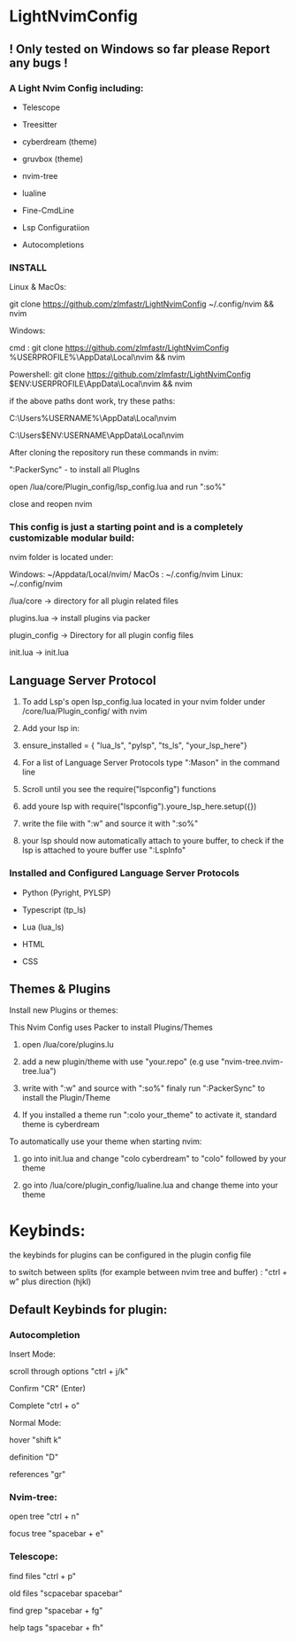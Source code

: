 # LightNvimConfig

## ! Only tested on Windows so far please Report any bugs !

### A Light Nvim Config including:

- Telescope

- Treesitter

- cyberdream (theme)

- gruvbox (theme)

- nvim-tree

- lualine

- Fine-CmdLine

- Lsp Configuratiion

- Autocompletions

### INSTALL

Linux & MacOs:

git clone https://github.com/zImfastr/LightNvimConfig ~/.config/nvim && nvim

Windows:

cmd : git clone https://github.com/zImfastr/LightNvimConfig %USERPROFILE%\AppData\Local\nvim && nvim

Powershell: git clone https://github.com/zImfastr/LightNvimConfig $ENV:USERPROFILE\AppData\Local\nvim && nvim

if the above paths dont work, try these paths:

C:\Users\%USERNAME%\AppData\Local\nvim

C:\Users\$ENV:USERNAME\AppData\Local\nvim


After cloning the repository run these commands in nvim:

":PackerSync" - to install all PlugIns

open /lua/core/Plugin_config/lsp_config.lua and run ":so%"

close and reopen nvim


### This config is just a starting point and is a completely customizable modular build:

nvim folder is located under:

Windows: ~/Appdata/Local/nvim/
MacOs : ~/.config/nvim
Linux: ~/.config/nvim

/lua/core -> directory for all plugin related files

plugins.lua -> install plugins via packer

plugin_config -> Directory for all plugin config files

init.lua -> init.lua

## Language Server Protocol

1. To add Lsp's open lsp_config.lua located in your nvim folder under /core/lua/Plugin_config/ with nvim

2. Add your lsp in:

3. ensure_installed = { "lua_ls", "pylsp", "ts_ls", "your_lsp_here"}

4. For a list of Language Server Protocols type ":Mason" in the command line

5. Scroll until you see the require("lspconfig") functions

6. add youre lsp with require("lspconfig").youre_lsp_here.setup({})

7. write the file with ":w" and source it with ":so%"

8. your lsp should now automatically attach to youre buffer, to check if the lsp is attached to youre buffer use ":LspInfo"

### Installed and Configured Language Server Protocols

- Python (Pyright, PYLSP)

- Typescript (tp_ls)

- Lua (lua_ls)

- HTML

- CSS


## Themes & Plugins

Install new Plugins or themes:

This Nvim Config uses Packer to install Plugins/Themes

1. open /lua/core/plugins.lu

2. add a new plugin/theme with use "your.repo" (e.g use "nvim-tree.nvim-tree.lua")

3. write with ":w" and source with ":so%" finaly run ":PackerSync" to install the Plugin/Theme

4. If you installed a theme run ":colo your_theme" to activate it, standard theme is cyberdream

To automatically use your theme when starting nvim:

1. go into init.lua and change "colo cyberdream" to "colo" followed by your theme

2. go into /lua/core/plugin_config/lualine.lua and change theme into your theme


# Keybinds:

the keybinds for plugins can be configured in the plugin config file

to switch between splits (for example between nvim tree and buffer) :   "ctrl + w" plus direction (hjkl)


## Default Keybinds for plugin:


### Autocompletion

Insert Mode:

scroll through options "ctrl + j/k"

Confirm "CR" (Enter)

Complete "ctrl + o"

Normal Mode:

hover "shift k"

definition "<space>D"

references "gr"

### Nvim-tree:

open tree "ctrl + n"

focus tree "spacebar + e"


### Telescope:

find files "ctrl + p"

old files "scpacebar spacebar"

find grep "spacebar + fg"

help tags "spacebar + fh"

